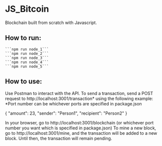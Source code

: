 # JS_Bitcoin
 Blockchain built from scratch with Javascript.
 
 ## How to run:
	```npm run node_1```
	```npm run node_2```
	```npm run node_3```
	```npm run node_4```
	```npm run node_5```

 ## How to use:
 Use Postman to interact with the API. To send a transaction, send a POST request to http://localhost:3001/transaction* using the following example:
 *Port number can be whichever ports are specified in package.json
 
 {
	"amount": 23,
	"sender": "Person1",
	"recipient": "Person2"
}

In your browser, go to http://localhost:3001/blockchain (or whichever port number you want which is specified in package.json)
To mine a new block, go to http://localhost:3001/mine, and the transaction will be added to a new block. Until then, the transaction will remain pending.

